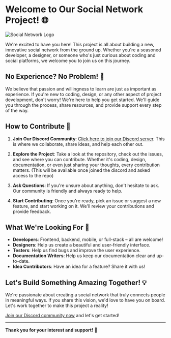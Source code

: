 # Welcome to Our Social Network Project! 🌐

![Social Network Logo](https://avatars.githubusercontent.com/u/200999106?s=200&v=4)

We're excited to have you here! This project is all about building a new, innovative social network from the ground up. Whether you're a seasoned developer, a designer, or someone who's just curious about coding and social platforms, we welcome you to join us on this journey.

## No Experience? No Problem! 🚀

We believe that passion and willingness to learn are just as important as experience. If you're new to coding, design, or any other aspect of project development, don't worry! We're here to help you get started. We'll guide you through the process, share resources, and provide support every step of the way.

## How to Contribute 🤝

1. **Join Our Discord Community**: [Click here to join our Discord server](https://discord.gg/rs7SyfvPaP). This is where we collaborate, share ideas, and help each other out.
   
2. **Explore the Project**: Take a look at the repository, check out the issues, and see where you can contribute. Whether it's coding, design, documentation, or even just sharing your thoughts, every contribution matters. (This will be available once joined the discord and asked access to the repo)

3. **Ask Questions**: If you're unsure about anything, don't hesitate to ask. Our community is friendly and always ready to help.

4. **Start Contributing**: Once you're ready, pick an issue or suggest a new feature, and start working on it. We'll review your contributions and provide feedback.

## What We're Looking For 🌟

- **Developers**: Frontend, backend, mobile, or full-stack – all are welcome!
- **Designers**: Help us create a beautiful and user-friendly interface.
- **Testers**: Help us find bugs and improve the user experience.
- **Documentation Writers**: Help us keep our documentation clear and up-to-date.
- **Idea Contributors**: Have an idea for a feature? Share it with us!

## Let's Build Something Amazing Together! 💡

We're passionate about creating a social network that truly connects people in meaningful ways. If you share this vision, we'd love to have you on board. Let's work together to make this project a reality!

[Join our Discord community now](https://discord.gg/rs7SyfvPaP) and let's get started!

---

**Thank you for your interest and support!** 🙏
